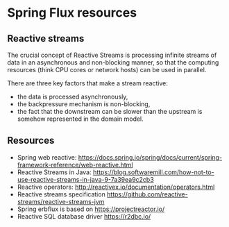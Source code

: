 # Spring Flux resources

## Reactive streams

The crucial concept of Reactive Streams is processing infinite streams
of data in an asynchronous and non-blocking manner, so that the
computing resources (think CPU cores or network hosts) can be used in
parallel.

There are three key factors that make a stream reactive:
- the data is processed asynchronously,
- the backpressure mechanism is non-blocking,
- the fact that the downstream can be slower than the upstream is somehow represented in the domain model.

## Resources
- Spring web reactive: https://docs.spring.io/spring/docs/current/spring-framework-reference/web-reactive.html
- Reactive Streams in Java: https://blog.softwaremill.com/how-not-to-use-reactive-streams-in-java-9-7a39ea9c2cb3
- Reactive operators: http://reactivex.io/documentation/operators.html
- Reactive streams specification https://github.com/reactive-streams/reactive-streams-jvm
- Spring erbflux is based on https://projectreactor.io/
- Reactive SQL database driver  https://r2dbc.io/
